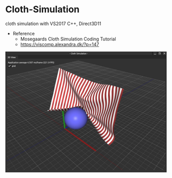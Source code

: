 # Cloth-Simulation
cloth simulation with VS2017 C++, Direct3D11


- Reference
  - Mosegaards Cloth Simulation Coding Tutorial
  - https://viscomp.alexandra.dk/?p=147


![](https://github.com/jjuiddong/Cloth-Simulation/blob/master/Doc/2019-12-13.jpg?raw=true)
